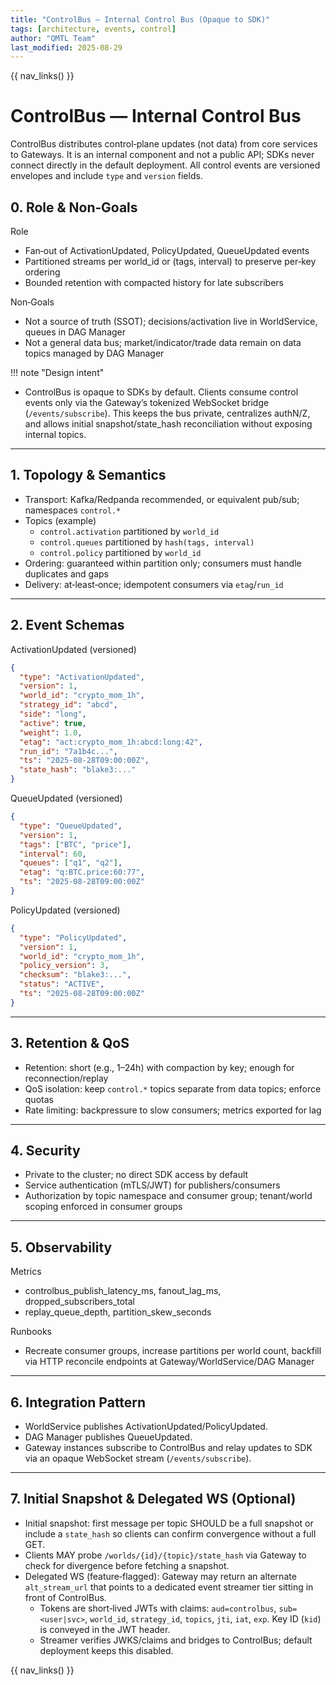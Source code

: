 ```yaml
---
title: "ControlBus — Internal Control Bus (Opaque to SDK)"
tags: [architecture, events, control]
author: "QMTL Team"
last_modified: 2025-08-29
---
```


{{ nav_links() }}

# ControlBus — Internal Control Bus

ControlBus distributes control‑plane updates (not data) from core services to Gateways. It is an internal component and not a public API; SDKs never connect directly in the default deployment. All control events are versioned envelopes and include `type` and `version` fields.

## 0. Role & Non‑Goals

Role
- Fan‑out of ActivationUpdated, PolicyUpdated, QueueUpdated events
- Partitioned streams per world_id or (tags, interval) to preserve per‑key ordering
- Bounded retention with compacted history for late subscribers

Non‑Goals
- Not a source of truth (SSOT); decisions/activation live in WorldService, queues in DAG Manager
- Not a general data bus; market/indicator/trade data remain on data topics managed by DAG Manager

!!! note "Design intent"
- ControlBus is opaque to SDKs by default. Clients consume control events only via the Gateway’s tokenized WebSocket bridge (`/events/subscribe`). This keeps the bus private, centralizes authN/Z, and allows initial snapshot/state_hash reconciliation without exposing internal topics.

---

## 1. Topology & Semantics

- Transport: Kafka/Redpanda recommended, or equivalent pub/sub; namespaces `control.*`
- Topics (example)
  - `control.activation` partitioned by `world_id`
  - `control.queues` partitioned by `hash(tags, interval)`
  - `control.policy` partitioned by `world_id`
- Ordering: guaranteed within partition only; consumers must handle duplicates and gaps
- Delivery: at‑least‑once; idempotent consumers via `etag`/`run_id`

---

## 2. Event Schemas

ActivationUpdated (versioned)
```json
{
  "type": "ActivationUpdated",
  "version": 1,
  "world_id": "crypto_mom_1h",
  "strategy_id": "abcd",
  "side": "long",
  "active": true,
  "weight": 1.0,
  "etag": "act:crypto_mom_1h:abcd:long:42",
  "run_id": "7a1b4c...",
  "ts": "2025-08-28T09:00:00Z",
  "state_hash": "blake3:..."
}
```

QueueUpdated (versioned)
```json
{
  "type": "QueueUpdated",
  "version": 1,
  "tags": ["BTC", "price"],
  "interval": 60,
  "queues": ["q1", "q2"],
  "etag": "q:BTC.price:60:77",
  "ts": "2025-08-28T09:00:00Z"
}
```

PolicyUpdated (versioned)
```json
{
  "type": "PolicyUpdated",
  "version": 1,
  "world_id": "crypto_mom_1h",
  "policy_version": 3,
  "checksum": "blake3:...",
  "status": "ACTIVE",
  "ts": "2025-08-28T09:00:00Z"
}
```

---

## 3. Retention & QoS

- Retention: short (e.g., 1–24h) with compaction by key; enough for reconnection/replay
- QoS isolation: keep `control.*` topics separate from data topics; enforce quotas
- Rate limiting: backpressure to slow consumers; metrics exported for lag

---

## 4. Security

- Private to the cluster; no direct SDK access by default
- Service authentication (mTLS/JWT) for publishers/consumers
- Authorization by topic namespace and consumer group; tenant/world scoping enforced in consumer groups

---

## 5. Observability

Metrics
- controlbus_publish_latency_ms, fanout_lag_ms, dropped_subscribers_total
- replay_queue_depth, partition_skew_seconds

Runbooks
- Recreate consumer groups, increase partitions per world count, backfill via HTTP reconcile endpoints at Gateway/WorldService/DAG Manager

---

## 6. Integration Pattern

- WorldService publishes ActivationUpdated/PolicyUpdated.
- DAG Manager publishes QueueUpdated.
- Gateway instances subscribe to ControlBus and relay updates to SDK via an opaque WebSocket stream (`/events/subscribe`).

---

## 7. Initial Snapshot & Delegated WS (Optional)

- Initial snapshot: first message per topic SHOULD be a full snapshot or include a `state_hash` so clients can confirm convergence without a full GET.
- Clients MAY probe `/worlds/{id}/{topic}/state_hash` via Gateway to check for divergence before fetching a snapshot.
- Delegated WS (feature‑flagged): Gateway may return an alternate `alt_stream_url` that points to a dedicated event streamer tier sitting in front of ControlBus.
  - Tokens are short‑lived JWTs with claims: `aud=controlbus`, `sub=<user|svc>`, `world_id`, `strategy_id`, `topics`, `jti`, `iat`, `exp`. Key ID (`kid`) is conveyed in the JWT header.
  - Streamer verifies JWKS/claims and bridges to ControlBus; default deployment keeps this disabled.

{{ nav_links() }}
